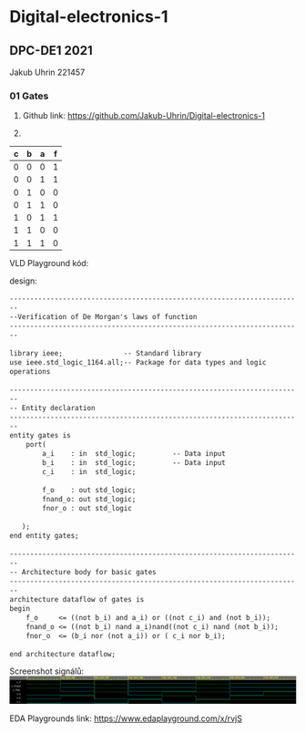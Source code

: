 # Digital-electronics-1
## DPC-DE1  2021
Jakub Uhrin 221457
### 01 Gates

1. Github link: https://github.com/Jakub-Uhrin/Digital-electronics-1

2. 

| c | b | a | f |
|---|---|---|---|
| 0 | 0 | 0 | 1 |
| 0 | 0 | 1 | 1 |
| 0 | 1 | 0 | 0 |
| 0 | 1 | 1 | 0 |
| 1 | 0 | 1 | 1 |
| 1 | 1 | 0 | 0 |
| 1 | 1 | 1 | 0 |



VLD Playground kód:

design:
```
------------------------------------------------------------------------
--Verification of De Morgan's laws of function
------------------------------------------------------------------------

library ieee;               -- Standard library
use ieee.std_logic_1164.all;-- Package for data types and logic operations

------------------------------------------------------------------------
-- Entity declaration 
------------------------------------------------------------------------
entity gates is
    port(
        a_i    : in  std_logic;         -- Data input
        b_i    : in  std_logic;         -- Data input
        c_i	   : in  std_logic;
       
        f_o    : out std_logic; 
        fnand_o: out std_logic;
        fnor_o : out std_logic
       
   );
end entity gates;

------------------------------------------------------------------------
-- Architecture body for basic gates
------------------------------------------------------------------------
architecture dataflow of gates is
begin
    f_o     <= ((not b_i) and a_i) or ((not c_i) and (not b_i));
    fnand_o <= ((not b_i) nand a_i)nand((not c_i) nand (not b_i));
    fnor_o  <= (b_i nor (not a_i)) or ( c_i nor b_i);

end architecture dataflow;
```


Screenshot signálů:
![Screenshot](images/signals.png)

EDA Playgrounds link: https://www.edaplayground.com/x/rvjS
